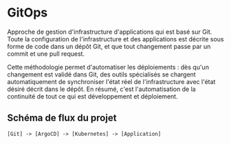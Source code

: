 # GitOps

Approche de gestion d'infrastructure d'applications qui est basé sur Git. 
Toute la configuration de l'infrastructure et des applications est décrite sous forme de code dans un dépôt Git, et que tout changement passe par un commit et une pull request. 

Cette méthodologie permet d'automatiser les déploiements : dès qu'un changement est validé dans Git, des outils spécialisés se chargent automatiquement de synchroniser l'état réel de l'infrastructure avec l'état désiré décrit dans le dépôt. 
En résumé, c'est l'automatisation de la continuité de tout ce qui est développement et déploiement.

## Schéma de flux du projet

```
[Git] -> [ArgoCD] -> [Kubernetes] -> [Application]
```
